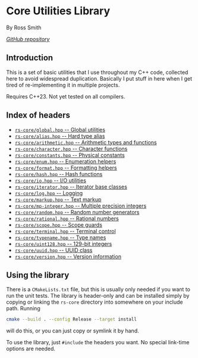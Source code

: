 # Core Utilities Library

By Ross Smith

_[GitHub repository](https://github.com/CaptainCrowbar/rs-core)_

## Introduction

This is a set of basic utilities that I use throughout my C++ code, collected
here to avoid widespread duplication. Basically I put stuff in here when I
get tired of re-implementing it in multiple projects.

Requires C++23. Not yet tested on all compilers.

## Index of headers

* [`rs-core/global.hpp` -- Global utilities](global.html)
* [`rs-core/alias.hpp` -- Hard type alias](alias.html)
* [`rs-core/arithmetic.hpp` -- Arithmetic types and functions](arithmetic.html)
* [`rs-core/character.hpp` -- Character functions](character.html)
* [`rs-core/constants.hpp` -- Physical constants](constants.html)
* [`rs-core/enum.hpp` -- Enumeration helpers](enum.html)
* [`rs-core/format.hpp` -- Formatting helpers](format.html)
* [`rs-core/hash.hpp` -- Hash functions](hash.html)
* [`rs-core/io.hpp` -- I/O utilities](io.html)
* [`rs-core/iterator.hpp` -- Iterator base classes](iterator.html)
* [`rs-core/log.hpp` -- Logging](log.html)
* [`rs-core/markup.hpp` -- Text markup](markup.html)
* [`rs-core/mp-integer.hpp` -- Multiple precision integers](mp-integer.html)
* [`rs-core/random.hpp` -- Random number generators](random.html)
* [`rs-core/rational.hpp` -- Rational numbers](rational.html)
* [`rs-core/scope.hpp` -- Scope guards](scope.html)
* [`rs-core/terminal.hpp` -- Terminal control](terminal.html)
* [`rs-core/typename.hpp` -- Type names](typename.html)
* [`rs-core/uint128.hpp` -- 129-bit integers](uint128.html)
* [`rs-core/uuid.hpp` -- UUID class](uuid.html)
* [`rs-core/version.hpp` -- Version information](version.html)

## Using the library

There is a `CMakeLists.txt` file, but this is usually only needed if you want
to run the unit tests. The library is header-only and can be installed simply
by copying or linking the `rs-core` directory into somewhere on your include
path. Running

```sh
cmake --build . --config Release --target install
```

will do this, or you can just copy or symlink it by hand.

To use the library, just `#include` the headers you want. No special link-time
options are needed.
